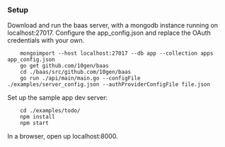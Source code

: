 ### Setup

Download and run the baas server, with a mongodb instance running on localhost:27017.
Configure the app_config.json and replace the OAuth credentials with your own.

```
	mongoimport --host localhost:27017 --db app --collection apps app_config.json
	go get github.com/10gen/baas
	cd ./baas/src/github.com/10gen/baas
	go run ./api/main/main.go --configFile ./examples/server_config.json --authProviderConfigFile file.json
```

Set up the sample app dev server:

```
	cd ./examples/todo/
	npm install
	npm start
```

In a browser, open up localhost:8000.


